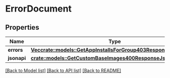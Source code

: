 # ErrorDocument

## Properties

Name | Type | Description | Notes
------------ | ------------- | ------------- | -------------
**errors** | [**Vec<crate::models::GetAppInstallsForGroup403ResponseErrorsInner>**](getAppInstallsForGroup_403_response_errors_inner.md) |  | 
**jsonapi** | [**crate::models::GetCustomBaseImages400ResponseJsonapi**](getCustomBaseImages_400_response_jsonapi.md) |  | 

[[Back to Model list]](../README.md#documentation-for-models) [[Back to API list]](../README.md#documentation-for-api-endpoints) [[Back to README]](../README.md)



